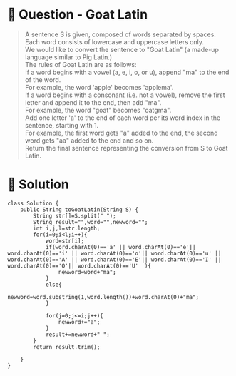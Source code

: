 # :crystal_ball: Question - Goat Latin

> A sentence S is given, composed of words separated by spaces. Each word consists of lowercase and uppercase letters only.  
> We would like to convert the sentence to "Goat Latin" (a made-up language similar to Pig Latin.)  
> The rules of Goat Latin are as follows:  
> If a word begins with a vowel (a, e, i, o, or u), append "ma" to the end of the word.  
> For example, the word 'apple' becomes 'applema'.  
> If a word begins with a consonant (i.e. not a vowel), remove the first letter and append it to the end, then add "ma".  
> For example, the word "goat" becomes "oatgma".  
> Add one letter 'a' to the end of each word per its word index in the sentence, starting with 1.  
> For example, the first word gets "a" added to the end, the second word gets "aa" added to the end and so on.  
> Return the final sentence representing the conversion from S to Goat Latin.   

# :dragon: Solution

```
class Solution {
    public String toGoatLatin(String S) {
        String str[]=S.split(" ");
        String result="",word="",newword="";
        int i,j,l=str.length;
        for(i=0;i<l;i++){
            word=str[i];
            if(word.charAt(0)=='a' || word.charAt(0)=='e'|| word.charAt(0)=='i' || word.charAt(0)=='o'|| word.charAt(0)=='u' || word.charAt(0)=='A' || word.charAt(0)=='E'|| word.charAt(0)=='I' || word.charAt(0)=='O'|| word.charAt(0)=='U'  ){
                newword=word+"ma";
            }
            else{
                newword=word.substring(1,word.length())+word.charAt(0)+"ma";
            }
            
            for(j=0;j<=i;j++){
                newword+="a";
            }
            result+=newword+" ";
        }
        return result.trim();
        
    }
}
```
